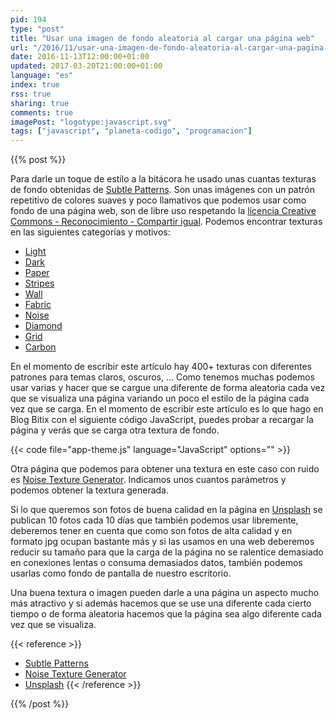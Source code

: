 ```yaml
---
pid: 194
type: "post"
title: "Usar una imagen de fondo aleatoria al cargar una página web"
url: "/2016/11/usar-una-imagen-de-fondo-aleatoria-al-cargar-una-pagina-web/"
date: 2016-11-13T12:00:00+01:00
updated: 2017-03-20T21:00:00+01:00
language: "es"
index: true
rss: true
sharing: true
comments: true
imagePost: "logotype:javascript.svg"
tags: ["javascript", "planeta-codigo", "programacion"]
---
```


{{% post %}}

Para darle un toque de estilo a la bitácora he usado unas cuantas texturas de fondo obtenidas de [Subtle Patterns](https://www.toptal.com/designers/subtlepatterns/). Son unas imágenes con un patrón repetitivo de colores suaves y poco llamativos que podemos usar como fondo de una página web, son de libre uso respetando la [licencia Creative Commons - Reconocimiento - Compartir igual](https://creativecommons.org/licenses/by-sa/3.0/). Podemos encontrar texturas en las siguientes categorías y motivos:

* [Light](http://subtlepatterns.com/tag/light/)
* [Dark](http://subtlepatterns.com/tag/dark/)
* [Paper](http://subtlepatterns.com/tag/paper/)
* [Stripes](http://subtlepatterns.com/tag/stripes/)
* [Wall](http://subtlepatterns.com/tag/wall/)
* [Fabric](http://subtlepatterns.com/tag/fabric/)
* [Noise](http://subtlepatterns.com/tag/noise/)
* [Diamond](http://subtlepatterns.com/tag/diamond/)
* [Grid](http://subtlepatterns.com/tag/grid/)
* [Carbon](http://subtlepatterns.com/tag/carbon/)

En el momento de escribir este artículo hay 400+ texturas con diferentes patrones para temas claros, oscuros, ... Como tenemos muchas podemos usar varias y hacer que se cargue una diferente de forma aleatoria cada vez que se visualiza una página variando un poco el estilo de la página cada vez que se carga. En el momento de escribir este artículo es lo que hago en Blog Bitix con el siguiente código JavaScript, puedes probar a recargar la página y verás que se carga otra textura de fondo.

{{< code file="app-theme.js" language="JavaScript" options="" >}}

Otra página que podemos para obtener una textura en este caso con ruido es [Noise Texture Generator](http://www.noisetexturegenerator.com/). Indicamos unos cuantos parámetros y podemos obtener la textura generada.

Si lo que queremos son fotos de buena calidad en la página en [Unsplash](https://unsplash.com/) se publican 10 fotos cada 10 días que también podemos usar libremente, deberemos tener en cuenta que como son fotos de alta calidad y en formato jpg ocupan bastante más y si las usamos en una web deberemos reducir su tamaño para que la carga de la página no se ralentice demasiado en conexiones lentas o consuma demasiados datos, también podemos usarlas como fondo de pantalla de nuestro escritorio.

Una buena textura o imagen pueden darle a una página un aspecto mucho más atractivo y si además hacemos que se use una diferente cada cierto tiempo o de forma aleatoria hacemos que la página sea algo diferente cada vez que se visualiza.

{{< reference >}}
* [Subtle Patterns](http://subtlepatterns.com/)
* [Noise Texture Generator](http://www.noisetexturegenerator.com/)
* [Unsplash](https://unsplash.com/)
{{< /reference >}}

{{% /post %}}
